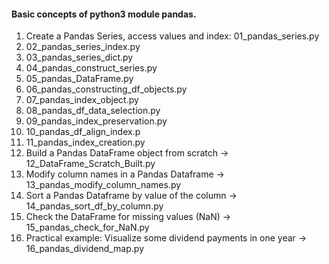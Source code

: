 <h4>Basic concepts of python3 module pandas.</h4>
<ol>
  <li>Create a Pandas Series, access values and index: 01_pandas_series.py</li>
  <li>02_pandas_series_index.py</li>
  <li>03_pandas_series_dict.py</li>
  <li>04_pandas_construct_series.py</li>
  <li>05_pandas_DataFrame.py</li>
  <li>06_pandas_constructing_df_objects.py</li>
  <li>07_pandas_index_object.py</li>
  <li>08_pandas_df_data_selection.py</li>
  <li>09_pandas_index_preservation.py</li>
  <li>10_pandas_df_align_index.p</li>
  <li>11_pandas_index_creation.py</li>
  <li>Build a Pandas DataFrame object from scratch -> 12_DataFrame_Scratch_Built.py</li>
  <li>Modify column names in a Pandas Dataframe -> 13_pandas_modify_column_names.py</li>
  <li>Sort a Pandas Dataframe by value of the column -> 14_pandas_sort_df_by_column.py</li>
  <li>Check the DataFrame for missing values (NaN) -> 15_pandas_check_for_NaN.py</li>
  <li>Practical example: Visualize some dividend payments in one year -> 16_pandas_dividend_map.py</li>
</ol>
